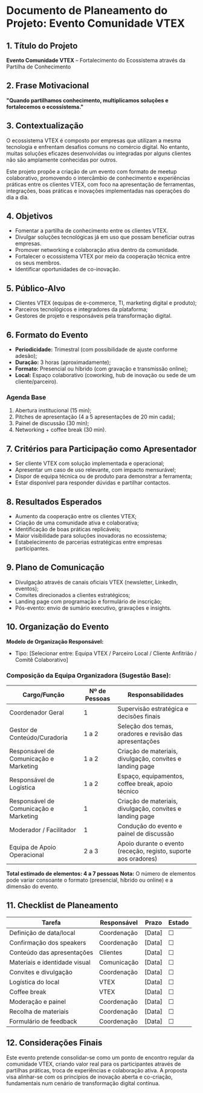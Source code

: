 # Documento de Planeamento do Projeto: Evento Comunidade VTEX

## 1. Título do Projeto
**Evento Comunidade VTEX** – Fortalecimento do Ecossistema através da Partilha de Conhecimento

## 2. Frase Motivacional
**"Quando partilhamos conhecimento, multiplicamos soluções e fortalecemos o ecossistema."**

## 3. Contextualização
O ecossistema VTEX é composto por empresas que utilizam a mesma tecnologia e enfrentam desafios comuns no comércio digital. No entanto, muitas soluções eficazes desenvolvidas ou integradas por alguns clientes não são amplamente conhecidas por outros.

Este projeto propõe a criação de um evento com formato de meetup colaborativo, promovendo o intercâmbio de conhecimento e experiências práticas entre os clientes VTEX, com foco na apresentação de ferramentas, integrações, boas práticas e inovações implementadas nas operações do dia a dia.

## 4. Objetivos
- Fomentar a partilha de conhecimento entre os clientes VTEX.
- Divulgar soluções tecnológicas já em uso que possam beneficiar outras empresas.
- Promover networking e colaboração ativa dentro da comunidade.
- Fortalecer o ecossistema VTEX por meio da cooperação técnica entre os seus membros.
- Identificar oportunidades de co-inovação.

## 5. Público-Alvo
- Clientes VTEX (equipas de e-commerce, TI, marketing digital e produto);
- Parceiros tecnológicos e integradores da plataforma;
- Gestores de projeto e responsáveis pela transformação digital.

## 6. Formato do Evento
- **Periodicidade:** Trimestral (com possibilidade de ajuste conforme adesão);
- **Duração:** 3 horas (aproximadamente);
- **Formato:** Presencial ou híbrido (com gravação e transmissão online);
- **Local:** Espaço colaborativo (coworking, hub de inovação ou sede de um cliente/parceiro).

### Agenda Base
1. Abertura institucional (15 min);
2. Pitches de apresentação (4 a 5 apresentações de 20 min cada);
3. Painel de discussão (30 min);
4. Networking + coffee break (30 min).

## 7. Critérios para Participação como Apresentador
- Ser cliente VTEX com solução implementada e operacional;
- Apresentar um caso de uso relevante, com impacto mensurável;
- Dispor de equipa técnica ou de produto para demonstrar a ferramenta;
- Estar disponível para responder dúvidas e partilhar contactos.

## 8. Resultados Esperados
- Aumento da cooperação entre os clientes VTEX;
- Criação de uma comunidade ativa e colaborativa;
- Identificação de boas práticas replicáveis;
- Maior visibilidade para soluções inovadoras no ecossistema;
- Estabelecimento de parcerias estratégicas entre empresas participantes.

## 9. Plano de Comunicação
- Divulgação através de canais oficiais VTEX (newsletter, LinkedIn, eventos);
- Convites direcionados a clientes estratégicos;
- Landing page com programação e formulário de inscrição;
- Pós-evento: envio de sumário executivo, gravações e insights.

## 10. Organização do Evento
**Modelo de Organização Responsável:**
- Tipo: [Selecionar entre: Equipa VTEX / Parceiro Local / Cliente Anfitrião / Comitê Colaborativo]

### Composição da Equipa Organizadora (Sugestão Base):

| Cargo/Função | Nº de Pessoas | Responsabilidades |
| ------------- | ------------ | ----------------- |
| Coordenador Geral | 1 | Supervisão estratégica e decisões finais|
| Gestor de Conteúdo/Curadoria | 1 a 2 | Seleção dos temas, oradores e revisão das apresentações |
| Responsável de Comunicação e Marketing | 1 a 2 | Criação de materiais, divulgação, convites e landing page |
| Responsável de Logística | 1 a 2 | Espaço, equipamentos, coffee break, apoio técnico |
| Responsável de Comunicação e Marketing | 1 | Criação de materiais, divulgação, convites e landing page |
| Moderador / Facilitador | 1 | Condução do evento e painel de discussão |
| Equipa de Apoio Operacional | 2 a 3 | Apoio durante o evento (receção, registo, suporte aos oradores) |

**Total estimado de elementos: 4 a 7 pessoas**
**Nota:** O número de elementos pode variar consoante o formato (presencial, híbrido ou online) e a dimensão do evento.

## 11. Checklist de Planeamento

| Tarefa | Responsável | Prazo | Estado |
|--------|-------------|--------|--------|
| Definição de data/local | Coordenação | [Data] | ☐ |
| Confirmação dos speakers | Coordenação | [Data] | ☐ |
| Conteúdo das apresentações | Clientes | [Data] | ☐ |
| Materiais e identidade visual | Comunicação | [Data] | ☐ |
| Convites e divulgação | Coordenação | [Data] | ☐ |
| Logística do local | VTEX | [Data] | ☐ |
| Coffee break | VTEX | [Data] | ☐ |
| Moderação e painel | Coordenação | [Data] | ☐ |
| Recolha de materiais | Coordenação | [Data] | ☐ |
| Formulário de feedback | Coordenação | [Data] | ☐ |

## 12. Considerações Finais
Este evento pretende consolidar-se como um ponto de encontro regular da comunidade VTEX, criando valor real para os participantes através de partilhas práticas, troca de experiências e colaboração ativa. A proposta visa alinhar-se com os princípios de inovação aberta e co-criação, fundamentais num cenário de transformação digital contínua.
